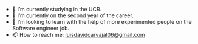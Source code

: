 - 🔭 I’m currently studying in the UCR.
- 🌱 I’m currently on the second year of the career.
- 👯 I’m looking to learn with the help of more experimented people on the Software engineer job.
- 📫 How to reach me: luisdavidcarvajal06@gmail.com
